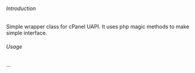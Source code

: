 ###### Introduction

Simple wrapper class for cPanel UAPI. It uses php magic methods to make simple interface.

###### Usage

...